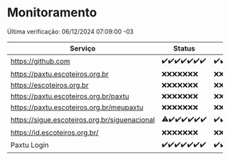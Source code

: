 # Monitoramento

Última verificação: 06/12/2024 07:09:00 -03

|Serviço|Status|Últimas 24h|
|---|---|---|
|https://github.com|<span title="2024-11-29: OK=23">✔️</span><span title="2024-11-30: OK=23">✔️</span><span title="2024-12-01: OK=23">✔️</span><span title="2024-12-02: OK=23">✔️</span><span title="2024-12-03: OK=23">✔️</span><span title="2024-12-04: OK=23">✔️</span><span title="2024-12-05: OK=9">✔️</span>|<span title="05/12/2024 07:10:00 -03 : 200">✔️</span><span title="05/12/2024 08:08:00 -03 : 200">✔️</span><span title="05/12/2024 09:16:00 -03 : 200">✔️</span><span title="05/12/2024 10:20:00 -03 : 200">✔️</span><span title="05/12/2024 11:08:00 -03 : 200">✔️</span><span title="05/12/2024 12:09:00 -03 : 200">✔️</span><span title="05/12/2024 13:11:00 -03 : 200">✔️</span><span title="05/12/2024 14:08:00 -03 : 200">✔️</span><span title="05/12/2024 15:10:00 -03 : 200">✔️</span><span title="05/12/2024 16:05:00 -03 : 200">✔️</span><span title="05/12/2024 17:10:00 -03 : 200">✔️</span><span title="05/12/2024 18:08:00 -03 : 200">✔️</span><span title="05/12/2024 19:08:00 -03 : 200">✔️</span><span title="05/12/2024 20:09:00 -03 : 200">✔️</span><span title="05/12/2024 21:43:00 -03 : 200">✔️</span><span title="05/12/2024 23:20:00 -03 : 200">✔️</span><span title="06/12/2024 00:27:00 -03 : 200">✔️</span><span title="06/12/2024 01:11:00 -03 : 200">✔️</span><span title="06/12/2024 02:09:00 -03 : 200">✔️</span><span title="06/12/2024 03:13:00 -03 : 200">✔️</span><span title="06/12/2024 04:09:00 -03 : 200">✔️</span><span title="06/12/2024 05:12:00 -03 : 200">✔️</span><span title="06/12/2024 06:09:00 -03 : 200">✔️</span><span title="06/12/2024 07:09:00 -03 : 200">✔️</span>|
|https://paxtu.escoteiros.org.br|<span title="2024-11-29: Falhas=23">❌</span><span title="2024-11-30: Falhas=23">❌</span><span title="2024-12-01: Falhas=23">❌</span><span title="2024-12-02: Falhas=23">❌</span><span title="2024-12-03: Falhas=23">❌</span><span title="2024-12-04: Falhas=23">❌</span><span title="2024-12-05: Falhas=9">❌</span>|<span title="05/12/2024 07:10:00 -03 : 403">❌</span><span title="05/12/2024 08:08:00 -03 : 403">❌</span><span title="05/12/2024 09:16:00 -03 : 403">❌</span><span title="05/12/2024 10:20:00 -03 : 403">❌</span><span title="05/12/2024 11:08:00 -03 : 403">❌</span><span title="05/12/2024 12:09:00 -03 : 403">❌</span><span title="05/12/2024 13:11:00 -03 : 403">❌</span><span title="05/12/2024 14:08:00 -03 : 403">❌</span><span title="05/12/2024 15:10:00 -03 : 403">❌</span><span title="05/12/2024 16:05:00 -03 : 403">❌</span><span title="05/12/2024 17:10:00 -03 : 403">❌</span><span title="05/12/2024 18:08:00 -03 : 403">❌</span><span title="05/12/2024 19:08:00 -03 : 403">❌</span><span title="05/12/2024 20:09:00 -03 : 403">❌</span><span title="05/12/2024 21:43:00 -03 : 403">❌</span><span title="05/12/2024 23:20:00 -03 : 403">❌</span><span title="06/12/2024 00:27:00 -03 : 403">❌</span><span title="06/12/2024 01:11:00 -03 : 403">❌</span><span title="06/12/2024 02:09:00 -03 : 403">❌</span><span title="06/12/2024 03:13:00 -03 : 403">❌</span><span title="06/12/2024 04:09:00 -03 : 403">❌</span><span title="06/12/2024 05:12:00 -03 : 403">❌</span><span title="06/12/2024 06:09:00 -03 : 403">❌</span><span title="06/12/2024 07:09:00 -03 : 403">❌</span>|
|https://escoteiros.org.br|<span title="2024-11-29: Falhas=23">❌</span><span title="2024-11-30: Falhas=23">❌</span><span title="2024-12-01: Falhas=23">❌</span><span title="2024-12-02: Falhas=23">❌</span><span title="2024-12-03: Falhas=23">❌</span><span title="2024-12-04: Falhas=23">❌</span><span title="2024-12-05: Falhas=9">❌</span>|<span title="05/12/2024 07:10:00 -03 : 403">❌</span><span title="05/12/2024 08:08:00 -03 : 403">❌</span><span title="05/12/2024 09:16:00 -03 : 403">❌</span><span title="05/12/2024 10:20:00 -03 : 403">❌</span><span title="05/12/2024 11:08:00 -03 : 403">❌</span><span title="05/12/2024 12:09:00 -03 : 403">❌</span><span title="05/12/2024 13:11:00 -03 : 403">❌</span><span title="05/12/2024 14:08:00 -03 : 403">❌</span><span title="05/12/2024 15:10:00 -03 : 403">❌</span><span title="05/12/2024 16:05:00 -03 : 403">❌</span><span title="05/12/2024 17:10:00 -03 : 403">❌</span><span title="05/12/2024 18:08:00 -03 : 403">❌</span><span title="05/12/2024 19:08:00 -03 : 403">❌</span><span title="05/12/2024 20:09:00 -03 : 403">❌</span><span title="05/12/2024 21:43:00 -03 : 403">❌</span><span title="05/12/2024 23:20:00 -03 : 403">❌</span><span title="06/12/2024 00:27:00 -03 : 403">❌</span><span title="06/12/2024 01:11:00 -03 : 403">❌</span><span title="06/12/2024 02:09:00 -03 : 403">❌</span><span title="06/12/2024 03:13:00 -03 : 403">❌</span><span title="06/12/2024 04:09:00 -03 : 403">❌</span><span title="06/12/2024 05:12:00 -03 : 403">❌</span><span title="06/12/2024 06:09:00 -03 : 403">❌</span><span title="06/12/2024 07:09:00 -03 : 403">❌</span>|
|https://paxtu.escoteiros.org.br/paxtu|<span title="2024-11-29: Falhas=23">❌</span><span title="2024-11-30: Falhas=23">❌</span><span title="2024-12-01: Falhas=23">❌</span><span title="2024-12-02: Falhas=23">❌</span><span title="2024-12-03: Falhas=23">❌</span><span title="2024-12-04: Falhas=23">❌</span><span title="2024-12-05: Falhas=9">❌</span>|<span title="05/12/2024 07:10:00 -03 : 403">❌</span><span title="05/12/2024 08:08:00 -03 : 403">❌</span><span title="05/12/2024 09:16:00 -03 : 403">❌</span><span title="05/12/2024 10:20:00 -03 : 403">❌</span><span title="05/12/2024 11:08:00 -03 : 403">❌</span><span title="05/12/2024 12:09:00 -03 : 403">❌</span><span title="05/12/2024 13:11:00 -03 : 403">❌</span><span title="05/12/2024 14:08:00 -03 : 403">❌</span><span title="05/12/2024 15:10:00 -03 : 403">❌</span><span title="05/12/2024 16:05:00 -03 : 403">❌</span><span title="05/12/2024 17:10:00 -03 : 403">❌</span><span title="05/12/2024 18:08:00 -03 : 403">❌</span><span title="05/12/2024 19:08:00 -03 : 403">❌</span><span title="05/12/2024 20:09:00 -03 : 403">❌</span><span title="05/12/2024 21:43:00 -03 : 403">❌</span><span title="05/12/2024 23:20:00 -03 : 403">❌</span><span title="06/12/2024 00:27:00 -03 : 403">❌</span><span title="06/12/2024 01:11:00 -03 : 403">❌</span><span title="06/12/2024 02:09:00 -03 : 403">❌</span><span title="06/12/2024 03:13:00 -03 : 403">❌</span><span title="06/12/2024 04:09:00 -03 : 403">❌</span><span title="06/12/2024 05:12:00 -03 : 403">❌</span><span title="06/12/2024 06:09:00 -03 : 403">❌</span><span title="06/12/2024 07:09:00 -03 : 403">❌</span>|
|https://paxtu.escoteiros.org.br/meupaxtu|<span title="2024-11-29: Falhas=23">❌</span><span title="2024-11-30: Falhas=23">❌</span><span title="2024-12-01: Falhas=23">❌</span><span title="2024-12-02: Falhas=23">❌</span><span title="2024-12-03: Falhas=23">❌</span><span title="2024-12-04: Falhas=23">❌</span><span title="2024-12-05: Falhas=9">❌</span>|<span title="05/12/2024 07:10:00 -03 : 403">❌</span><span title="05/12/2024 08:08:00 -03 : 403">❌</span><span title="05/12/2024 09:16:00 -03 : 403">❌</span><span title="05/12/2024 10:20:00 -03 : 403">❌</span><span title="05/12/2024 11:08:00 -03 : 403">❌</span><span title="05/12/2024 12:09:00 -03 : 403">❌</span><span title="05/12/2024 13:11:00 -03 : 403">❌</span><span title="05/12/2024 14:08:00 -03 : 403">❌</span><span title="05/12/2024 15:10:00 -03 : 403">❌</span><span title="05/12/2024 16:05:00 -03 : 403">❌</span><span title="05/12/2024 17:10:00 -03 : 403">❌</span><span title="05/12/2024 18:08:00 -03 : 403">❌</span><span title="05/12/2024 19:08:00 -03 : 403">❌</span><span title="05/12/2024 20:09:00 -03 : 403">❌</span><span title="05/12/2024 21:43:00 -03 : 403">❌</span><span title="05/12/2024 23:20:00 -03 : 403">❌</span><span title="06/12/2024 00:27:00 -03 : 403">❌</span><span title="06/12/2024 01:11:00 -03 : 403">❌</span><span title="06/12/2024 02:09:00 -03 : 403">❌</span><span title="06/12/2024 03:13:00 -03 : 403">❌</span><span title="06/12/2024 04:09:00 -03 : 403">❌</span><span title="06/12/2024 05:12:00 -03 : 403">❌</span><span title="06/12/2024 06:09:00 -03 : 403">❌</span><span title="06/12/2024 07:09:00 -03 : 403">❌</span>|
|https://sigue.escoteiros.org.br/siguenacional|<span title="2024-11-29: OK=22, Falhas=1">⚠️</span><span title="2024-11-30: OK=23">✔️</span><span title="2024-12-01: OK=23">✔️</span><span title="2024-12-02: OK=23">✔️</span><span title="2024-12-03: OK=23">✔️</span><span title="2024-12-04: OK=23">✔️</span><span title="2024-12-05: OK=9">✔️</span>|<span title="05/12/2024 07:10:00 -03 : 200">✔️</span><span title="05/12/2024 08:08:00 -03 : 200">✔️</span><span title="05/12/2024 09:16:00 -03 : 200">✔️</span><span title="05/12/2024 10:20:00 -03 : 200">✔️</span><span title="05/12/2024 11:08:00 -03 : 200">✔️</span><span title="05/12/2024 12:09:00 -03 : 200">✔️</span><span title="05/12/2024 13:11:00 -03 : 200">✔️</span><span title="05/12/2024 14:08:00 -03 : 200">✔️</span><span title="05/12/2024 15:10:00 -03 : 200">✔️</span><span title="05/12/2024 16:05:00 -03 : 200">✔️</span><span title="05/12/2024 17:10:00 -03 : 200">✔️</span><span title="05/12/2024 18:08:00 -03 : 200">✔️</span><span title="05/12/2024 19:08:00 -03 : 200">✔️</span><span title="05/12/2024 20:09:00 -03 : 200">✔️</span><span title="05/12/2024 21:43:00 -03 : 200">✔️</span><span title="05/12/2024 23:20:00 -03 : 200">✔️</span><span title="06/12/2024 00:27:00 -03 : 200">✔️</span><span title="06/12/2024 01:11:00 -03 : 200">✔️</span><span title="06/12/2024 02:09:00 -03 : 200">✔️</span><span title="06/12/2024 03:13:00 -03 : 200">✔️</span><span title="06/12/2024 04:09:00 -03 : 200">✔️</span><span title="06/12/2024 05:12:00 -03 : 200">✔️</span><span title="06/12/2024 06:09:00 -03 : 200">✔️</span><span title="06/12/2024 07:09:00 -03 : 200">✔️</span>|
|https://id.escoteiros.org.br/|<span title="2024-11-29: Falhas=23">❌</span><span title="2024-11-30: Falhas=23">❌</span><span title="2024-12-01: Falhas=23">❌</span><span title="2024-12-02: Falhas=23">❌</span><span title="2024-12-03: Falhas=23">❌</span><span title="2024-12-04: Falhas=23">❌</span><span title="2024-12-05: Falhas=9">❌</span>|<span title="05/12/2024 07:10:00 -03 : 403">❌</span><span title="05/12/2024 08:08:00 -03 : 403">❌</span><span title="05/12/2024 09:16:00 -03 : 403">❌</span><span title="05/12/2024 10:20:00 -03 : 403">❌</span><span title="05/12/2024 11:08:00 -03 : 403">❌</span><span title="05/12/2024 12:09:00 -03 : 403">❌</span><span title="05/12/2024 13:11:00 -03 : 403">❌</span><span title="05/12/2024 14:08:00 -03 : 403">❌</span><span title="05/12/2024 15:10:00 -03 : 403">❌</span><span title="05/12/2024 16:05:00 -03 : 403">❌</span><span title="05/12/2024 17:10:00 -03 : 403">❌</span><span title="05/12/2024 18:08:00 -03 : 403">❌</span><span title="05/12/2024 19:08:00 -03 : 403">❌</span><span title="05/12/2024 20:09:00 -03 : 403">❌</span><span title="05/12/2024 21:43:00 -03 : 403">❌</span><span title="05/12/2024 23:20:00 -03 : 403">❌</span><span title="06/12/2024 00:27:00 -03 : 403">❌</span><span title="06/12/2024 01:11:00 -03 : 403">❌</span><span title="06/12/2024 02:09:00 -03 : 403">❌</span><span title="06/12/2024 03:13:00 -03 : 403">❌</span><span title="06/12/2024 04:09:00 -03 : 403">❌</span><span title="06/12/2024 05:12:00 -03 : 403">❌</span><span title="06/12/2024 06:09:00 -03 : 403">❌</span><span title="06/12/2024 07:09:00 -03 : 403">❌</span>|
|Paxtu Login|<span title="2024-11-29: OK=23">✔️</span><span title="2024-11-30: OK=23">✔️</span><span title="2024-12-01: OK=23">✔️</span><span title="2024-12-02: OK=23">✔️</span><span title="2024-12-03: OK=23">✔️</span><span title="2024-12-04: OK=23">✔️</span><span title="2024-12-05: OK=9">✔️</span>|<span title="05/12/2024 07:10:00 -03 : 200">✔️</span><span title="05/12/2024 08:08:00 -03 : 200">✔️</span><span title="05/12/2024 09:16:00 -03 : 200">✔️</span><span title="05/12/2024 10:20:00 -03 : 200">✔️</span><span title="05/12/2024 11:08:00 -03 : 200">✔️</span><span title="05/12/2024 12:09:00 -03 : 200">✔️</span><span title="05/12/2024 13:11:00 -03 : 200">✔️</span><span title="05/12/2024 14:08:00 -03 : 200">✔️</span><span title="05/12/2024 15:10:00 -03 : 200">✔️</span><span title="05/12/2024 16:05:00 -03 : 200">✔️</span><span title="05/12/2024 17:10:00 -03 : 200">✔️</span><span title="05/12/2024 18:08:00 -03 : 200">✔️</span><span title="05/12/2024 19:08:00 -03 : 200">✔️</span><span title="05/12/2024 20:09:00 -03 : 200">✔️</span><span title="05/12/2024 21:43:00 -03 : 200">✔️</span><span title="05/12/2024 23:21:00 -03 : 200">✔️</span><span title="06/12/2024 00:27:00 -03 : 200">✔️</span><span title="06/12/2024 01:11:00 -03 : 200">✔️</span><span title="06/12/2024 02:09:00 -03 : 200">✔️</span><span title="06/12/2024 03:13:00 -03 : 200">✔️</span><span title="06/12/2024 04:09:00 -03 : 200">✔️</span><span title="06/12/2024 05:12:00 -03 : 200">✔️</span><span title="06/12/2024 06:09:00 -03 : 200">✔️</span><span title="06/12/2024 07:09:00 -03 : 200">✔️</span>|
